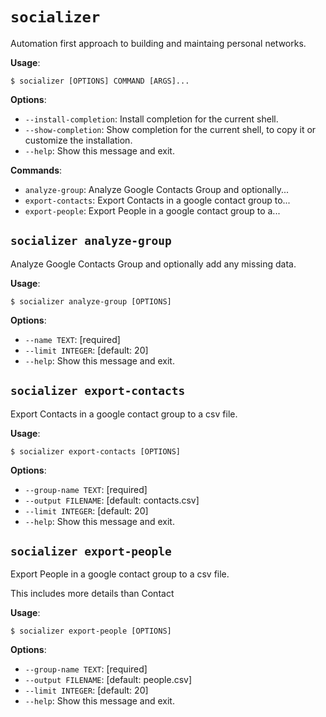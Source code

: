 # `socializer`

Automation first approach to building and maintaing personal networks.

**Usage**:

```console
$ socializer [OPTIONS] COMMAND [ARGS]...
```

**Options**:

* `--install-completion`: Install completion for the current shell.
* `--show-completion`: Show completion for the current shell, to copy it or customize the installation.
* `--help`: Show this message and exit.

**Commands**:

* `analyze-group`: Analyze Google Contacts Group and optionally...
* `export-contacts`: Export Contacts in a google contact group to...
* `export-people`: Export People in a google contact group to a...

## `socializer analyze-group`

Analyze Google Contacts Group and optionally add any missing data.

**Usage**:

```console
$ socializer analyze-group [OPTIONS]
```

**Options**:

* `--name TEXT`: [required]
* `--limit INTEGER`: [default: 20]
* `--help`: Show this message and exit.

## `socializer export-contacts`

Export Contacts in a google contact group to a csv file.

**Usage**:

```console
$ socializer export-contacts [OPTIONS]
```

**Options**:

* `--group-name TEXT`: [required]
* `--output FILENAME`: [default: contacts.csv]
* `--limit INTEGER`: [default: 20]
* `--help`: Show this message and exit.

## `socializer export-people`

Export People in a google contact group to a csv file.

This includes more details than Contact

**Usage**:

```console
$ socializer export-people [OPTIONS]
```

**Options**:

* `--group-name TEXT`: [required]
* `--output FILENAME`: [default: people.csv]
* `--limit INTEGER`: [default: 20]
* `--help`: Show this message and exit.
